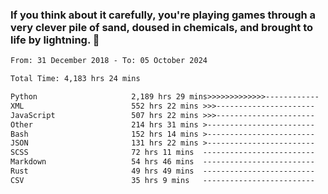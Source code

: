 ### If you think about it carefully, you're playing games through a very clever pile of sand, doused in chemicals, and brought to life by lightning.  👋


<!--START_SECTION:waka-->

```txt
From: 31 December 2018 - To: 05 October 2024

Total Time: 4,183 hrs 24 mins

Python                     2,189 hrs 29 mins>>>>>>>>>>>>>------------   52.34 %
XML                        552 hrs 22 mins >>>----------------------   13.21 %
JavaScript                 507 hrs 22 mins >>>----------------------   12.13 %
Other                      214 hrs 31 mins >------------------------   05.13 %
Bash                       152 hrs 14 mins >------------------------   03.64 %
JSON                       131 hrs 22 mins >------------------------   03.14 %
SCSS                       72 hrs 11 mins  -------------------------   01.73 %
Markdown                   54 hrs 46 mins  -------------------------   01.31 %
Rust                       49 hrs 49 mins  -------------------------   01.19 %
CSV                        35 hrs 9 mins   -------------------------   00.84 %
```

<!--END_SECTION:waka-->
